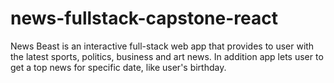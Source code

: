# news-fullstack-capstone-react
News Beast is an interactive full-stack web app that provides to user with the latest sports, politics, business and art news. In addition app lets user to get a top news for specific date, like user's birthday.
